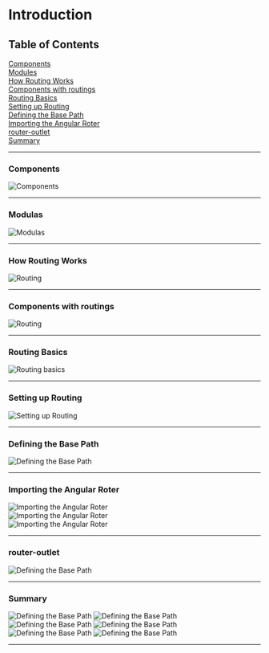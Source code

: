 # Introduction

## Table of Contents

[Components](#components)\
[Modules](#modulas)\
[How Routing Works](#how-routing-works)\
[Components with routings](#components-with-routings)\
[Routing Basics](#routing-basics)\
[Setting up Routing](#Setting-up-Routing)\
[Defining the Base Path](#Defining-the-Base-Path)\
[Importing the Angular Roter](#Importing-the-Angular-Roter)\
[router-outlet](#router-outlet)\
[Summary](#Summary)

---

### Components

![Components](./src/assets/images/01/01.jpg "Components")

---

### Modulas

![Modulas](./src/assets/images/01/02.jpg "Modulas")

---

### How Routing Works

![Routing](./src/assets/images/01/03.jpg "Routing")

---

### Components with routings

![Routing](./src/assets/images/01/04.jpg "Routing")

---

### Routing Basics

![Routing basics](./src/assets/images/01/05.jpg "Routing basics")

---

### Setting up Routing

![Setting up Routing](./src/assets/images/01/06.jpg "")

---

### Defining the Base Path

![Defining the Base Path](./src/assets/images/01/07.jpg "")

---

### Importing the Angular Roter

![Importing the Angular Roter](./src/assets/images/01/08.jpg "")\
![Importing the Angular Roter](./src/assets/images/01/09.jpg "")\
![Importing the Angular Roter](./src/assets/images/01/10.jpg "")

---

### router-outlet

![Defining the Base Path](./src/assets/images/01/11.jpg "")

---

### Summary

![Defining the Base Path](./src/assets/images/01/12.jpg "")
![Defining the Base Path](./src/assets/images/01/13.jpg "")
![Defining the Base Path](./src/assets/images/01/14.jpg "")
![Defining the Base Path](./src/assets/images/01/15.jpg "")
![Defining the Base Path](./src/assets/images/01/16.jpg "")
![Defining the Base Path](./src/assets/images/01/17.jpg "")

---
